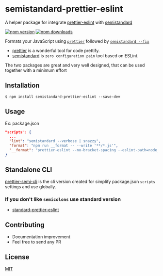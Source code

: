 # semistandard-prettier-eslint

A helper package for integrate [prettier-eslint][prettier-eslint] with [semistandard][semistandard]

[![npm version](https://badge.fury.io/js/semistandard-prettier-eslint.svg)](https://badge.fury.io/js/semistandard-prettier-eslint)
[![npm downloads](https://img.shields.io/npm/dm/semistandard-prettier-eslint.svg?style=flat-square)](https://www.npmjs.com/package/semistandard-prettier-eslint)

Formats your JavaScript using [`prettier`][prettier] followed by [`semistandard --fix`][semistandard]

*  [prettier](https://github.com/prettier/prettier) is a wonderful tool for code prettify.
*  [semistandard][semistandard] is `zero configuration pain` tool based on ESLint.

The two packages are great and very well designed, that can be used together with a minimum effort


## Installation
    $ npm install semistandard-prettier-eslint --save-dev

## Usage
Ex: package.json
```json
"scripts": {
  ...
  "lint": "semistandard --verbose | snazzy",
  "format": "npm run __format -- --write '**/*.js'",
  "__format": "prettier-eslint --no-bracket-spacing --eslint-path=node_modules/semistandard-prettier-eslint"
}
```

## Standalone CLI
[prettier-semi-cli](https://github.com/bySabi/prettier-semi-cli) is the cli version created for simplify package.json `scripts` settings and use globally.

### If you don't like `semicolons` use **standard** version
* [standard-prettier-eslint](https://github.com/bySabi/standard-prettier-eslint)

## Contributing

* Documentation improvement
* Feel free to send any PR

## License

[MIT][mit-license]

[mit-license]:./LICENSE

[semistandard]: https://github.com/Flet/semistandard
[prettier-eslint]: https://github.com/jlongster/prettier
[prettier]: https://github.com/prettier/prettier
